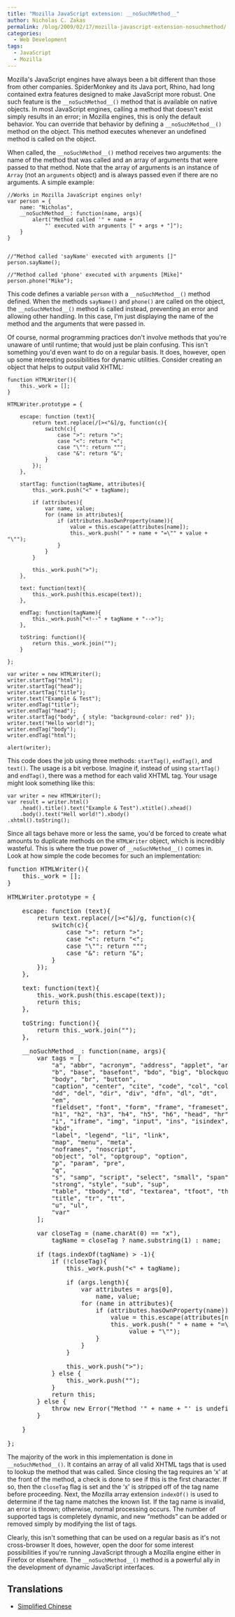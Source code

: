 ```yaml
---
title: "Mozilla JavaScript extension: __noSuchMethod__"
author: Nicholas C. Zakas
permalink: /blog/2009/02/17/mozilla-javascript-extension-nosuchmethod/
categories:
  - Web Development
tags:
  - JavaScript
  - Mozilla
---
```

Mozilla's JavaScript engines have always been a bit different than those from other companies. SpiderMonkey and its Java port, Rhino, had long contained extra features designed to make JavaScript more robust. One such feature is the `__noSuchMethod__()` method that is available on native objects. In most JavaScript engines, calling a method that doesn't exist simply results in an error; in Mozilla engines, this is only the default behavior. You can override that behavior by defining a `__noSuchMethod__()` method on the object. This method executes whenever an undefined method is called on the object.

When called, the `__noSuchMethod__()` method receives two arguments: the name of the method that was called and an array of arguments that were passed to that method. Note that the array of arguments is an instance of `Array` (not an `arguments` object) and is always passed even if there are no arguments. A simple example:

    //Works in Mozilla JavaScript engines only!
    var person = {
        name: "Nicholas",
        __noSuchMethod__: function(name, args){
            alert("Method called '" + name +
                "' executed with arguments [" + args + "]");
        }
    }
    
    
    //"Method called 'sayName' executed with arguments []"
    person.sayName();       
    
    //"Method called 'phone' executed with arguments [Mike]"
    person.phone("Mike");   

This code defines a variable `person` with a `__noSuchMethod__()` method defined. When the methods `sayName()` and `phone()` are called on the object, the `__noSuchMethod__()` method is called instead, preventing an error and allowing other handling. In this case, I'm just displaying the name of the method and the arguments that were passed in.

Of course, normal programming practices don't involve methods that you're unaware of until runtime; that would just be plain confusing. This isn't something you'd even want to do on a regular basis. It does, however, open up some interesting possibilities for dynamic utilities. Consider creating an object that helps to output valid XHTML:

    function HTMLWriter(){
        this._work = [];
    }
    
    HTMLWriter.prototype = {
    
        escape: function (text){
            return text.replace(/[><"&]/g, function(c){
                switch(c){
                    case ">": return ">";
                    case "<": return "<";
                    case "\"": return """;
                    case "&": return "&";
                }
            });
        },
    
        startTag: function(tagName, attributes){
            this._work.push("<" + tagName);
    
            if (attributes){
                var name, value;
                for (name in attributes){
                    if (attributes.hasOwnProperty(name)){
                        value = this.escape(attributes[name]);
                        this._work.push(" " + name + "=\"" + value + "\"");
                    }
                }
            }
    
            this._work.push(">");
        },
    
        text: function(text){
            this._work.push(this.escape(text));
        },
    
        endTag: function(tagName){
            this._work.push("<!--" + tagName + "-->");
        },
    
        toString: function(){
            return this._work.join("");
        }
    
    };
    
    var writer = new HTMLWriter();
    writer.startTag("html");
    writer.startTag("head");
    writer.startTag("title");
    writer.text("Example & Test");
    writer.endTag("title");
    writer.endTag("head");
    writer.startTag("body", { style: "background-color: red" });
    writer.text("Hello world!");
    writer.endTag("body");
    writer.endTag("html");
    
    alert(writer);

This code does the job using three methods: `startTag()`, `endTag()`, and `text()`. The usage is a bit verbose. Imagine if, instead of using `startTag()` and `endTag()`, there was a method for each valid XHTML tag. Your usage might look something like this:

    var writer = new HTMLWriter();
    var result = writer.html()
        .head().title().text("Example & Test").xtitle().xhead()
        .body().text("Hell world!").xbody()
    .xhtml().toString();

Since all tags behave more or less the same, you'd be forced to create what amounts to duplicate methods on the `HTMLWriter` object, which is incredibly wasteful. This is where the true power of `__noSuchMethod__()` comes in. Look at how simple the code becomes for such an implementation:

<pre>function HTMLWriter(){
    this._work = [];
}

HTMLWriter.prototype = {

    escape: function (text){
        return text.replace(/[&gt;&lt;"&]/g, function(c){
            switch(c){
                case "&gt;": return "&gt;";
                case "&lt;": return "&lt;";
                case "\"": return """;
                case "&": return "&";
            }
        });
    },

    text: function(text){
        this._work.push(this.escape(text));
        return this;
    },

    toString: function(){
        return this._work.join("");
    },

    __noSuchMethod__: function(name, args){
        var tags = [
            "a", "abbr", "acronym", "address", "applet", "area",
            "b", "base", "basefont", "bdo", "big", "blockquote",
            "body", "br", "button",
            "caption", "center", "cite", "code", "col", "colgroup",
            "dd", "del", "dir", "div", "dfn", "dl", "dt",
            "em",
            "fieldset", "font", "form", "frame", "frameset",
            "h1", "h2", "h3", "h4", "h5", "h6", "head", "hr", "html",
            "i", "iframe", "img", "input", "ins", "isindex",
            "kbd",
            "label", "legend", "li", "link",
            "map", "menu", "meta",
            "noframes", "noscript",
            "object", "ol", "optgroup", "option",
            "p", "param", "pre",
            "q",
            "s", "samp", "script", "select", "small", "span", "strike",
            "strong", "style", "sub", "sup",
            "table", "tbody", "td", "textarea", "tfoot", "th", "thead",
            "title", "tr", "tt",
            "u", "ul",
            "var"
        ];

        var closeTag = (name.charAt(0) == "x"),
            tagName = closeTag ? name.substring(1) : name;

        if (tags.indexOf(tagName) &gt; -1){
            if (!closeTag){
                this._work.push("&lt;" + tagName);

                if (args.length){
                    var attributes = args[0],
                        name, value;
                    for (name in attributes){
                        if (attributes.hasOwnProperty(name)){
                            value = this.escape(attributes[name]);
                            this._work.push(" " + name + "=\"" +
                                 value + "\"");
                        }
                    }
                }

                this._work.push("&gt;");
            } else {
                this._work.push("<!--" + tagName + "-->");
            }
            return this;
        } else {
            throw new Error("Method '" + name + "' is undefined.");
        }

    }

};</pre>

The majority of the work in this implementation is done in `__noSuchMethod__()`. It contains an array of all valid XHTML tags that is used to lookup the method that was called. Since closing the tag requires an &#8216;x' at the front of the method, a check is done to see if this is the first character. If so, then the `closeTag` flag is set and the &#8216;x' is stripped off of the tag name before proceeding. Next, the Mozilla array extension `indexOf()` is used to determine if the tag name matches the known list. If the tag name is invalid, an error is thrown; otherwise, normal processing occurs. The number of supported tags is completely dynamic, and new &#8220;methods&#8221; can be added or removed simply by modifying the list of tags.

Clearly, this isn't something that can be used on a regular basis as it's not cross-browser It does, however, open the door for some interest possibilities if you're running JavaScript through a Mozilla engine either in Firefox or elsewhere. The `__noSuchMethod__()` method is a powerful ally in the development of dynamic JavaScript interfaces.

## Translations

  * [Simplified Chinese][1]

 [1]: http://cuimingda.com/2009/02/mozilla-javascript-nosuchmethod.html
